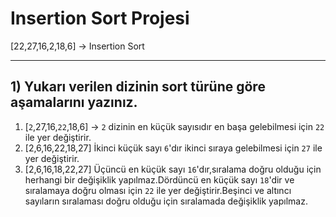 # Insertion Sort Projesi
[22,27,16,2,18,6] -> Insertion Sort
***
## 1) Yukarı verilen dizinin sort türüne göre aşamalarını yazınız.
1. [````2````,27,16,```22```,18,6] -> ```2``` dizinin en küçük sayısıdır en başa gelebilmesi için ```22``` ile yer değiştirir.
2. [2,6,16,22,18,27] İkinci küçük sayı ```6```'dır ikinci sıraya gelebilmesi için ```27``` ile yer değiştirir.
3. [2,6,16,18,22,27] Üçüncü en küçük sayı ```16```'dır,sıralama doğru olduğu için herhangi bir değişiklik yapılmaz.Dördüncü en küçük sayı ```18```'dir ve sıralamaya doğru olması için ```22``` ile yer değiştirir.Beşinci ve altıncı sayıların sıralaması doğru olduğu için sıralamada değişiklik yapılmaz.
